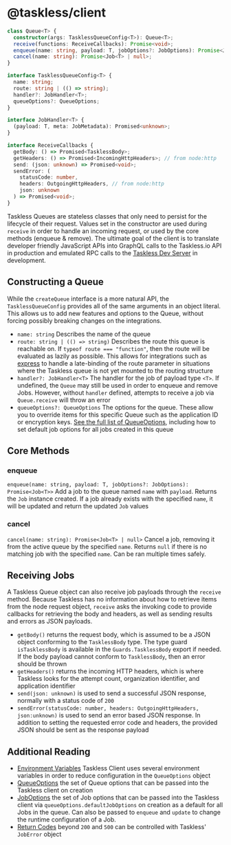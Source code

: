 # @taskless/client

```ts
class Queue<T> {
  constructor(args: TasklessQueueConfig<T>): Queue<T>;
  receive(functions: ReceiveCallbacks): Promise<void>;
  enqueue(name: string, payload: T, jobOptions?: JobOptions): Promise<Job<T>>;
  cancel(name: string): Promise<Job<T> | null>;
}

interface TasklessQueueConfig<T> {
  name: string;
  route: string | (() => string);
  handler?: JobHandler<T>;
  queueOptions?: QueueOptions;
}

interface JobHandler<T> {
  (payload: T, meta: JobMetadata): Promised<unknown>;
}

interface ReceiveCallbacks {
  getBody: () => Promised<TasklessBody>;
  getHeaders: () => Promised<IncomingHttpHeaders>; // from node:http
  send: (json: unknown) => Promised<void>;
  sendError: (
    statusCode: number,
    headers: OutgoingHttpHeaders, // from node:http
    json: unknown
  ) => Promised<void>;
}
```

Taskless Queues are stateless classes that only need to persist for the lifecycle of their request. Values set in the constructor are used during `receive` in order to handle an incoming request, or used by the core methods (enqueue & remove). The ultimate goal of the client is to translate developer friendly JavaScript APIs into GraphQL calls to the Taskless.io API in production and emulated RPC calls to the [Taskless Dev Server](./dev.md) in development.

## Constructing a Queue

While the `createQueue` interface is a more natural API, the `TasklessQueueConfig` provides all of the same arguments in an object literal. This allows us to add new features and options to the Queue, without forcing possibly breaking changes on the integrations.

- `name: string` Describes the name of the queue
- `route: string | (() => string)` Describes the route this queue is reachable on. If `typeof route === "function"`, then the route will be evaluated as lazily as possible. This allows for integrations such as [express](./express.md) to handle a late-binding of the route parameter in situations where the Taskless queue is not yet mounted to the routing structure
- `handler?: JobHandler<T>` The handler for the job of payload type `<T>`. If undefined, the `Queue` may still be used in order to enqueue and remove Jobs. However, without `handler` defined, attempts to receive a job via `Queue.receive` will throw an error
- `queueOptions?: QueueOptions` The options for the queue. These allow you to override items for this specific Queue such as the application ID or encryption keys. [See the full list of QueueOptions](./client/queue-options.md), including how to set default job options for all jobs created in this queue

## Core Methods

### enqueue

`enqueue(name: string, payload: T, jobOptions?: JobOptions): Promise<Job<T>>`
Add a job to the queue named `name` with `payload`. Returns the `Job` instance created. If a job already exists with the specified `name`, it will be updated and return the updated `Job` values

### cancel

`cancel(name: string): Promise<Job<T> | null>`
Cancel a job, removing it from the active queue by the specified `name`. Returns `null` if there is no matching job with the specified `name`. Can be ran multiple times safely.

## Receiving Jobs

A Taskless Queue object can also receive job payloads through the `receive` method. Because Taskless has no information about how to retrieve items from the node request object, `receive` asks the invoking code to provide callbacks for retrieving the body and headers, as well as sending results and errors as JSON payloads.

- `getBody()` returns the request body, which is assumed to be a JSON object conforming to the `TasklessBody` type. The type guard `isTasklessBody` is available in the `Guards.TasklessBody` export if needed. If the body payload cannot conform to `TasklessBody`, then an error should be thrown
- `getHeaders()` returns the incoming HTTP headers, which is where Taskless looks for the attempt count, organization identifier, and application identifier
- `send(json: unknown)` is used to send a successful JSON response, normally with a status code of `200`
- `sendError(statusCode: number, headers: OutgoingHttpHeaders, json:unknown)` is used to send an error based JSON response. In addition to setting the requested error code and headers, the provided JSON should be sent as the response payload

## Additional Reading

- [Environment Variables](./client/env.md) Taskless Client uses several environment variables in order to reduce configuration in the `QueueOptions` object
- [QueueOptions](./client/queue-options.md) the set of Queue options that can be passed into the Taskless client on creation
- [JobOptions](./client/job-options.md) the set of Job options that can be passed into the Taskless client via `queueOptions.defaultJobOptions` on creation as a default for all Jobs in the queue. Can also be passed to `enqueue` and `update` to change the runtime configuration of a Job.
- [Return Codes](./client/return-codes.md) beyond `200` and `500` can be controlled with Taskless' `JobError` object
